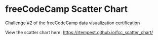# freeCodeCamp Scatter Chart
Challenge #2 of the freeCodeCamp data visualization certification

View the scatter chart here: https://rtempest.github.io/fcc_scatter_chart/
